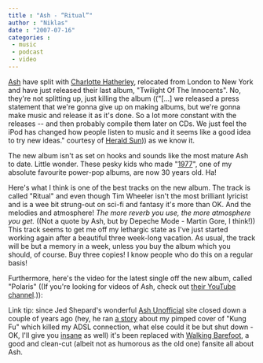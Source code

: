 ```yaml
---
title : "Ash - “Ritual”"
author : "Niklas"
date : "2007-07-16"
categories : 
 - music
 - podcast
 - video
---
```


[Ash](http://www.ash-official.com) have split with [Charlotte Hatherley](http://www.charlottehatherley.com), relocated from London to New York and have just released their last album, "Twilight Of The Innocents". No, they're not splitting up, just killing the album (("\[...\] we released a press statement that we're gonna give up on making albums, but we're gonna make music and release it as it's done. So a lot more constant with the releases -- and then probably compile them later on CDs. We just feel the iPod has changed how people listen to music and it seems like a good idea to try new ideas." courtesy of [Herald Sun](http://www.news.com.au/heraldsun/story/0,21985,22016974-5006024,00.html))) as we know it.

The new album isn't as set on hooks and sounds like the most mature Ash to date. Little wonder. These pesky kids who made "[1977](http://www.amazon.co.uk/1977-Ash/dp/B0000274GW)", one of my absolute favourite power-pop albums, are now 30 years old. Ha!

Here's what I think is one of the best tracks on the new album. The track is called "Ritual" and even though Tim Wheeler isn't the most brilliant lyricist and is a wee bit strung-out on sci-fi and fantasy it's more than OK. And the melodies and atmosphere! _The more reverb you use, the more atmosphere you get._ ((Not a quote by Ash, but by Depeche Mode - Martin Gore, I think!)) This track seems to get me off my lethargic state as I've just started working again after a beautiful three week-long vacation. As usual, the track will be but a memory in a week, unless you buy the album which you should, of course. Buy three copies! I know people who do this on a regular basis!

Furthermore, here's the video for the latest single off the new album, called "Polaris" ((If you're looking for videos of Ash, check out [their YouTube channel](http://youtube.com/ashofficial).)):

Link tip: since Jed Shepard's wonderful [Ash Unofficial](http://web.archive.org/web/20010101-20050101re_/http://ash-unofficial.com) site closed down a couple of years ago (hey, he ran [a story](http://web.archive.org/web/20010101000000-20050101235959/http://ash-unofficial.com/niklas.htm) about my pimped cover of "Kung Fu" which killed my ADSL connection, what else could it be but shut down - OK, I'll give you [insane](http://web.archive.org/web/20010101000000-20050101235959/http://ash-unofficial.com/catash.htm) as well) it's been replaced with [Walking Barefoot](http://walking-barefoot.com), a good and clean-cut (albeit not as humorous as the old one) fansite all about Ash.
